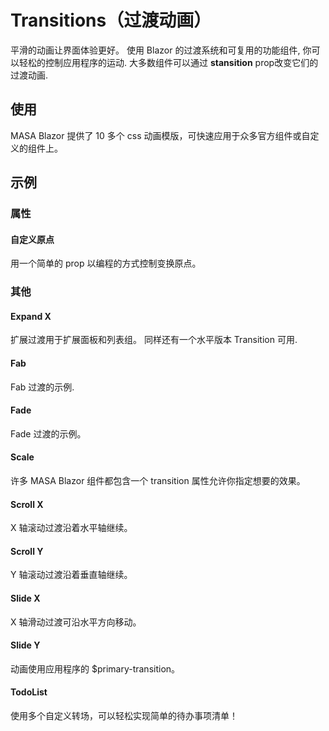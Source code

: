 # Transitions（过渡动画）

平滑的动画让界面体验更好。 使用 Blazor 的过渡系统和可复用的功能组件, 你可以轻松的控制应用程序的运动. 大多数组件可以通过 **stansition** prop改变它们的过渡动画.

## 使用

MASA Blazor 提供了 10 多个 css 动画模版，可快速应用于众多官方组件或自定义的组件上。

<masa-example file="Examples.styles_and_animations.transitions.Index"></masa-example>

## 示例

### 属性

#### 自定义原点

用一个简单的 prop 以编程的方式控制变换原点。

<masa-example file="Examples.styles_and_animations.transitions.CustomOrigin"></masa-example>

### 其他

#### Expand X

扩展过渡用于扩展面板和列表组。 同样还有一个水平版本 Transition 可用.

<masa-example file="Examples.styles_and_animations.transitions.ExpandX"></masa-example>

#### Fab

Fab 过渡的示例.

<masa-example file="Examples.styles_and_animations.transitions.Fab"></masa-example>

#### Fade

Fade 过渡的示例。

<masa-example file="Examples.styles_and_animations.transitions.Fade"></masa-example>

#### Scale

许多 MASA Blazor 组件都包含一个 transition 属性允许你指定想要的效果。

<masa-example file="Examples.styles_and_animations.transitions.Scale"></masa-example>

#### Scroll X

X 轴滚动过渡沿着水平轴继续。

<masa-example file="Examples.styles_and_animations.transitions.ScrollX"></masa-example>

#### Scroll Y

Y 轴滚动过渡沿着垂直轴继续。

<masa-example file="Examples.styles_and_animations.transitions.ScrollY"></masa-example>

#### Slide X

X 轴滑动过渡可沿水平方向移动。

<masa-example file="Examples.styles_and_animations.transitions.SlideX"></masa-example>

#### Slide Y

动画使用应用程序的 $primary-transition。

<masa-example file="Examples.styles_and_animations.transitions.SlideY"></masa-example>

#### TodoList

使用多个自定义转场，可以轻松实现简单的待办事项清单！

<masa-example file="Examples.styles_and_animations.transitions.TodoList"></masa-example>